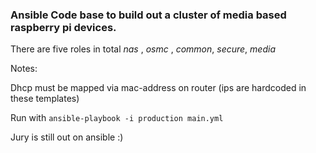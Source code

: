 ### Ansible Code base to build out a cluster of media based raspberry pi devices.


There are five roles in total _nas_ , _osmc_ , _common_, _secure_, _media_

Notes: 

Dhcp must be mapped via mac-address on router (ips are hardcoded in these templates)

Run with `ansible-playbook -i production main.yml`

Jury is still out on ansible :)